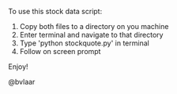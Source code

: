 To use this stock data script:

1. Copy both files to a directory on you machine
2. Enter terminal and navigate to that directory
3. Type 'python stockquote.py' in terminal
4. Follow on screen prompt 

Enjoy!

@bvlaar